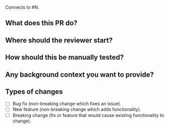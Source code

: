 Connects to #N.

## What does this PR do?

## Where should the reviewer start?

## How should this be manually tested?

## Any background context you want to provide?

## Types of changes

- [ ] Bug fix (non-breaking change which fixes an issue).
- [ ] New feature (non-breaking change which adds functionality).
- [ ] Breaking change (fix or feature that would cause existing functionality to change).
